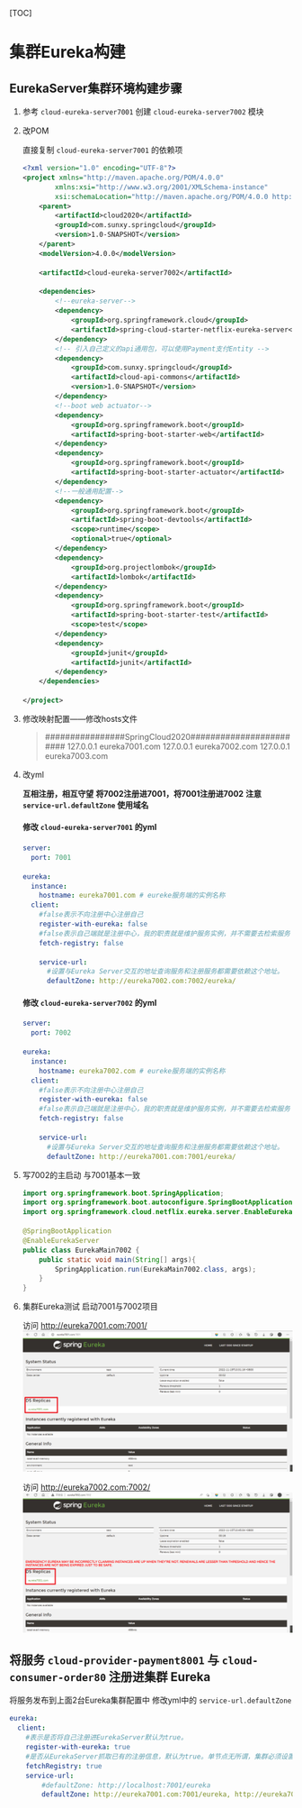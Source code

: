 [TOC]

# 集群Eureka构建

## EurekaServer集群环境构建步骤

1. 参考 `cloud-eureka-server7001` 创建 `cloud-eureka-server7002` 模块

2. 改POM

    直接复制 `cloud-eureka-server7001` 的依赖项
    ```xml
    <?xml version="1.0" encoding="UTF-8"?>
    <project xmlns="http://maven.apache.org/POM/4.0.0"
            xmlns:xsi="http://www.w3.org/2001/XMLSchema-instance"
            xsi:schemaLocation="http://maven.apache.org/POM/4.0.0 http://maven.apache.org/xsd/maven-4.0.0.xsd">
        <parent>
            <artifactId>cloud2020</artifactId>
            <groupId>com.sunxy.springcloud</groupId>
            <version>1.0-SNAPSHOT</version>
        </parent>
        <modelVersion>4.0.0</modelVersion>

        <artifactId>cloud-eureka-server7002</artifactId>

        <dependencies>
            <!--eureka-server-->
            <dependency>
                <groupId>org.springframework.cloud</groupId>
                <artifactId>spring-cloud-starter-netflix-eureka-server</artifactId>
            </dependency>
            <!-- 引入自己定义的api通用包，可以使用Payment支付Entity -->
            <dependency>
                <groupId>com.sunxy.springcloud</groupId>
                <artifactId>cloud-api-commons</artifactId>
                <version>1.0-SNAPSHOT</version>
            </dependency>
            <!--boot web actuator-->
            <dependency>
                <groupId>org.springframework.boot</groupId>
                <artifactId>spring-boot-starter-web</artifactId>
            </dependency>
            <dependency>
                <groupId>org.springframework.boot</groupId>
                <artifactId>spring-boot-starter-actuator</artifactId>
            </dependency>
            <!--一般通用配置-->
            <dependency>
                <groupId>org.springframework.boot</groupId>
                <artifactId>spring-boot-devtools</artifactId>
                <scope>runtime</scope>
                <optional>true</optional>
            </dependency>
            <dependency>
                <groupId>org.projectlombok</groupId>
                <artifactId>lombok</artifactId>
            </dependency>
            <dependency>
                <groupId>org.springframework.boot</groupId>
                <artifactId>spring-boot-starter-test</artifactId>
                <scope>test</scope>
            </dependency>
            <dependency>
                <groupId>junit</groupId>
                <artifactId>junit</artifactId>
            </dependency>
        </dependencies>

    </project>
    ```

3. 修改映射配置——修改hosts文件
    >################SpringCloud2020########################
        127.0.0.1       eureka7001.com
        127.0.0.1       eureka7002.com
        127.0.0.1       eureka7003.com
    
4. 改yml

    **互相注册，相互守望**
    **将7002注册进7001，将7001注册进7002**
    **注意 `service-url.defaultZone` 使用域名**

    #### 修改 `cloud-eureka-server7001` 的yml

    ```yml
    server:
      port: 7001

    eureka:
      instance:
        hostname: eureka7001.com # eureke服务端的实例名称
      client:
        #false表示不向注册中心注册自己
        register-with-eureka: false
        #false表示自己端就是注册中心，我的职责就是维护服务实例，并不需要去检索服务
        fetch-registry: false

        service-url:
          #设置与Eureka Server交互的地址查询服务和注册服务都需要依赖这个地址。
          defaultZone: http://eureka7002.com:7002/eureka/
    ```


    #### 修改 `cloud-eureka-server7002` 的yml

    ```yml
    server:
      port: 7002

    eureka:
      instance:
        hostname: eureka7002.com # eureke服务端的实例名称
      client:
        #false表示不向注册中心注册自己
        register-with-eureka: false
        #false表示自己端就是注册中心，我的职责就是维护服务实例，并不需要去检索服务
        fetch-registry: false

        service-url:
          #设置与Eureka Server交互的地址查询服务和注册服务都需要依赖这个地址。
          defaultZone: http://eureka7001.com:7001/eureka/
    ```

5. 写7002的主启动
    与7001基本一致

    ```java
    import org.springframework.boot.SpringApplication;
    import org.springframework.boot.autoconfigure.SpringBootApplication;
    import org.springframework.cloud.netflix.eureka.server.EnableEurekaServer;

    @SpringBootApplication
    @EnableEurekaServer
    public class EurekaMain7002 {
        public static void main(String[] args){
            SpringApplication.run(EurekaMain7002.class, args);
        }
    }
    ```

6. 集群Eureka测试
    启动7001与7002项目

    访问 http://eureka7001.com:7001/
    ![图 4](../statics/3.3_%E9%9B%86%E7%BE%A4Eureka%E6%9E%84%E5%BB%BA-%E9%9B%86%E7%BE%A4Eureka%E6%B5%8B%E8%AF%957001.png)  

    访问 http://eureka7002.com:7002/
    ![图 5](../statics/3.3_%E9%9B%86%E7%BE%A4Eureka%E6%9E%84%E5%BB%BA-%E9%9B%86%E7%BE%A4Eureka%E6%B5%8B%E8%AF%957002.png)  

## 将服务 `cloud-provider-payment8001` 与 `cloud-consumer-order80` 注册进集群 Eureka

将服务发布到上面2台Eureka集群配置中
修改yml中的 `service-url.defaultZone` 
```yml
eureka:
  client:
    #表示是否将自己注册进EurekaServer默认为true。
    register-with-eureka: true
    #是否从EurekaServer抓取已有的注册信息，默认为true。单节点无所谓，集群必须设置为true才能配合ribbon使用负载均衡
    fetchRegistry: true
    service-url:
        #defaultZone: http://localhost:7001/eureka
        defaultZone: http://eureka7001.com:7001/eureka, http://eureka7002.com:7002/eureka
```